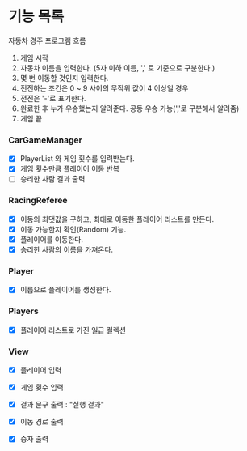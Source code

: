 # 기능 목록

자동차 경주 프로그램 흐름

1. 게임 시작
2. 자동차 이름을 입력한다. (5자 이하 이름, ',' 로 기준으로 구분한다.)
3. 몇 번 이동할 것인지 입력한다.
4. 전진하는 조건은 0 ~ 9 사이의 무작위 값이 4 이상일 경우
5. 전진은 '-'로 표기한다.
6. 완료한 후 누가 우승했는지 알려준다. 공동 우승 가능(','로 구분해서 알려줌)
7. 게임 끝

### CarGameManager
- [x] PlayerList 와 게임 횟수를 입력받는다.
- [x] 게임 횟수만큼 플레이어 이동 반복
- [ ] 승리한 사람 결과 출력

### RacingReferee
- [x] 이동의 최댓값을 구하고, 최대로 이동한 플레이어 리스트를 만든다.
- [x] 이동 가능한지 확인(Random) 기능.
- [x] 플레이어를 이동한다.
- [x] 승리한 사람의 이름을 가져온다.

### Player
- [x] 이름으로 플레이어를 생성한다.

### Players
- [x] 플레이어 리스트로 가진 일급 컬렉션

### View
- [x] 플레이어 입력
- [x] 게임 횟수 입력
- [x] 결과 문구 출력 : "실행 결과"
- [x] 이동 경로 출력
- [x] 승자 출력

